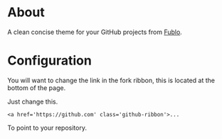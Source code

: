 # About

A clean concise theme for your GitHub projects from [Fublo](http://fublo.net).

# Configuration

You will want to change the link in the fork ribbon, this is located at the bottom of the page.

Just change this.

    <a href='https://github.com' class='github-ribbon'>...

To point to your repository.